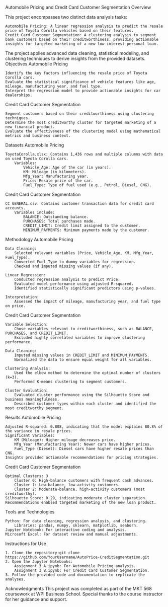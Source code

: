 Automobile Pricing and Credit Card Customer Segmentation
Overview

This project encompasses two distinct data analysis tasks:

    Automobile Pricing: A linear regression analysis to predict the resale price of Toyota Corolla vehicles based on their features.
    Credit Card Customer Segmentation: A clustering analysis to segment bank customers based on their creditworthiness, providing actionable insights for targeted marketing of a new low-interest personal loan.

The project applies advanced data cleaning, statistical modeling, and clustering techniques to derive insights from the provided datasets.
Objectives
Automobile Pricing

    Identify the key factors influencing the resale price of Toyota Corolla cars.
    Evaluate the statistical significance of vehicle features like age, mileage, manufacturing year, and fuel type.
    Interpret the regression model to provide actionable insights for car dealerships.

Credit Card Customer Segmentation

    Segment customers based on their creditworthiness using clustering techniques.
    Determine the most creditworthy cluster for targeted marketing of a new financial product.
    Evaluate the effectiveness of the clustering model using mathematical metrics and business context.

Datasets
Automobile Pricing

    ToyotaCorolla.xlsx: Contains 1,436 rows and multiple columns with data on used Toyota Corolla cars.
        Variables:
            Vehicle_Age: Age of the car (in years).
            KM: Mileage (in kilometers).
            Mfg_Year: Manufacturing year.
            Price: Resale price of the car.
            Fuel_Type: Type of fuel used (e.g., Petrol, Diesel, CNG).

Credit Card Customer Segmentation

    CC GENERAL.csv: Contains customer transaction data for credit card accounts.
        Variables include:
            BALANCE: Outstanding balance.
            PURCHASES: Total purchases made.
            CREDIT_LIMIT: Credit limit assigned to the customer.
            MINIMUM_PAYMENTS: Minimum payments made by the customer.

Methodology
Automobile Pricing

    Data Cleaning:
        Selected relevant variables (Price, Vehicle_Age, KM, Mfg_Year, Fuel_Type).
        Converted Fuel_Type to dummy variables for regression.
        Checked and imputed missing values (if any).

    Linear Regression:
        Conducted regression analysis to predict Price.
        Evaluated model performance using adjusted R-squared.
        Identified statistically significant predictors using p-values.

    Interpretation:
        Assessed the impact of mileage, manufacturing year, and fuel type on price.

Credit Card Customer Segmentation

    Variable Selection:
        Chose variables relevant to creditworthiness, such as BALANCE, PURCHASES, and CREDIT_LIMIT.
        Excluded highly correlated variables to improve clustering performance.

    Data Cleaning:
        Imputed missing values in CREDIT_LIMIT and MINIMUM_PAYMENTS.
        Normalized the data to ensure equal weight for all variables.

    Clustering Analysis:
        Used the elbow method to determine the optimal number of clusters (k=3).
        Performed K-means clustering to segment customers.

    Cluster Evaluation:
        Evaluated cluster performance using the Silhouette Score and business meaningfulness.
        Described customer types within each cluster and identified the most creditworthy segment.

Results
Automobile Pricing

    Adjusted R-squared: 0.808, indicating that the model explains 80.8% of the variance in resale prices.
    Significant Variables:
        KM (Mileage): Higher mileage decreases price.
        Mfg_Year (Manufacturing Year): Newer cars have higher prices.
        Fuel_Type (Diesel): Diesel cars have higher resale prices than CNG.
    Insights provided actionable recommendations for pricing strategies.

Credit Card Customer Segmentation

    Optimal Clusters: 3
        Cluster 0: High-balance customers with frequent cash advances.
        Cluster 1: Low-balance, low-activity customers.
        Cluster 2: Moderate-balance, high-activity customers (most creditworthy).
    Silhouette Score: 0.29, indicating moderate cluster separation.
    Recommendations enabled targeted marketing of the new loan product.

Tools and Technologies

    Python: For data cleaning, regression analysis, and clustering.
        Libraries: pandas, numpy, sklearn, matplotlib, seaborn.
    Jupyter Notebook: For interactive coding and analysis.
    Microsoft Excel: For dataset review and manual adjustments.

Instructions for Use

    1. Clone the repository:git clone https://github.com/YourUsername/AutoPrice-CreditSegmentation.git
    2. Open the Jupyter Notebooks:
        Assignment 3 A.ipynb: For Automobile Pricing analysis.
        Assignment 3 B.ipynb: For Credit Card Customer Segmentation.
    3. Follow the provided code and documentation to replicate the analyses.

Acknowledgments
This project was completed as part of the MKT 568 coursework at WPI Business School. Special thanks to the course instructor for her guidance and support.


